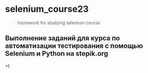 # selenium_course23
> homework for studying selenium course

## Выполнение заданий для курса по автоматизации тестирования с помощью Selenium и Python на stepik.org
=)